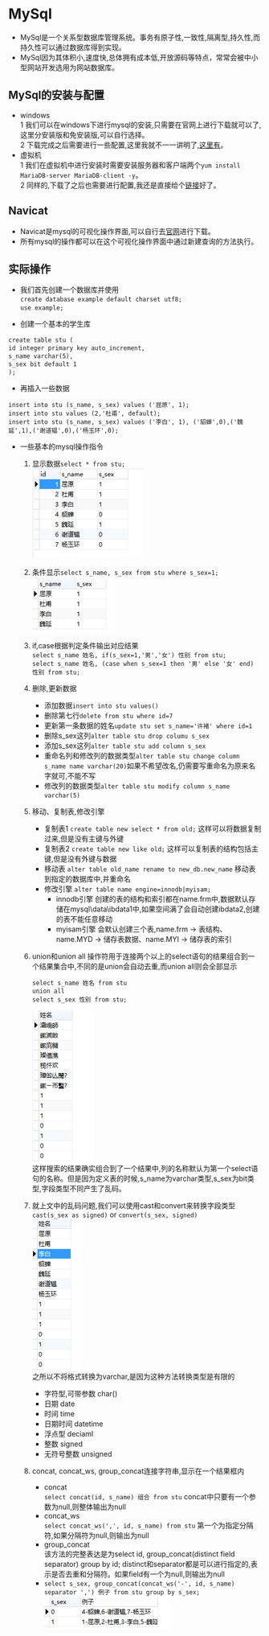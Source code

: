 # MySql
- MySql是一个关系型数据库管理系统。事务有原子性,一致性,隔离型,持久性,而持久性可以通过数据库得到实现。
- MySql因为其体积小,速度快,总体拥有成本低,开放源码等特点，常常会被中小型网站开发选用为网站数据库。

## MySql的安装与配置
- windows  
  1 我们可以在windows下进行mysql的安装,只需要在官网上进行下载就可以了,这里分安装版和免安装版,可以自行选择。  
  2 下载完成之后需要进行一些配置,这里我就不一一讲明了,[这里有][1]。
- 虚拟机  
  1 我们在虚拟机中进行安装时需要安装服务器和客户端两个`yum install MariaDB-server MariaDB-client -y`。  
  2 同样的,下载了之后也需要进行配置,我还是直接给个[链接][2]好了。

## Navicat  
- Navicat是mysql的可视化操作界面,可以自行去[官网][3]进行下载。
- 所有mysql的操作都可以在这个可视化操作界面中通过新建查询的方法执行。

## 实际操作
- 我们首先创建一个数据库并使用  
`create database example default charset utf8;`  
`use example;`

- 创建一个基本的学生库  
```
create table stu (
id integer primary key auto_increment,
s_name varchar(5),
s_sex bit default 1
);
```
- 再插入一些数据
```
insert into stu (s_name, s_sex) values ('屈原', 1);
insert into stu values (2,'杜甫', default);
insert into stu (s_name, s_sex) values ('李白', 1), ('貂蝉',0),('魏延',1),('谢道韫',0),('杨玉环',0);
``` 

- 一些基本的mysql操作指令  
  1. 显示数据`select * from stu;`  
![base](https://github.com/codeconveyer/mysql/raw/master/picture/base.jpg)  

  2. 条件显示`select s_name, s_sex from stu where s_sex=1;`  
![require](https://github.com/codeconveyer/mysql/raw/master/picture/1.png)  

  3. if,case根据判定条件输出对应结果  
  `select s_name 姓名, if(s_sex=1,'男','女') 性别 from stu;`  
  `select s_name 姓名, (case when s_sex=1 then '男' else '女' end) 性别 from stu;`  
  
  4. 删除,更新数据  
      - 添加数据`insert into stu values()`  
      - 删除第七行`delete from stu where id=7`  
      - 更新第一条数据的姓名`update stu set s_name='许褚' where id=1`  
      - 删除s_sex这列`alter table stu drop columu s_sex`  
      - 添加s_sex这列`alter table stu add column s_sex`  
      - 重命名列和修改列的数据类型`alter table stu change column s_name name varchar(20)`如果不希望改名,仍需要写重命名为原来名字就可,不能不写  
      - 修改列的数据类型`alter table stu modify column s_name varchar(5)`  
  
  5. 移动、复制表,修改引擎
      - 复制表1 `create table new select * from old;` 这样可以将数据复制过来,但是没有主键与外键
      - 复制表2 `create table new like old;` 这样可以复制表的结构包括主键,但是没有外键与数据
      - 移动表 `alter table old_name rename to new_db.new_name` 移动表到指定的数据库中,并重命名
      - 修改引擎 `alter table name engine=innodb|myisam;`
          - innodb引擎 创建的表的结构和索引都在name.frm中,数据默认存储在mysql\data\ibdata1中,如果空间满了会自动创建ibdata2,创建的表不能任意移动
          - myisam引擎 会默认创建三个表,name.frm -> 表结构、name.MYD -> 储存表数据、name.MYI -> 储存表的索引

  6. union和union all 操作符用于连接两个以上的select语句的结果组合到一个结果集合中,不同的是union会自动去重,而union all则会全部显示  
      ```
      select s_name 姓名 from stu
      union all
      select s_sex 性别 from stu;
      ```  
        ![tyerror](https://github.com/codeconveyer/mysql/raw/master/picture/tyerror.png)  
  这样搜索的结果确实组合到了一个结果中,列的名称默认为第一个select语句的名称。但是因为定义表的时候,s_name为varchar类型,s_sex为bit类型,字段类型不同产生了乱码。  
  
  7. 就上文中的乱码问题,我们可以使用cast和convert来转换字段类型  
  `cast(s_sex as signed)` or `convert(s_sex, signed)`  
![correct](https://github.com/codeconveyer/mysql/raw/master/picture/correct.png)  
  之所以不将格式转换为varchar,是因为这种方法转换类型是有限的  
      + 字符型,可带参数 char()  
      + 日期 date  
      + 时间 time  
      + 日期时间 datetime  
      + 浮点型 deciaml  
      + 整数 signed  
      + 无符号整数 unsigned  
  
  8. concat, concat_ws, group_concat连接字符串,显示在一个结果框内  
      - concat  
      `select concat(id, s_name) 组合 from stu` concat中只要有一个参数为null,则整体输出为null  
      - concat_ws  
      `select concat_ws(',', id, s_name) from stu` 第一个为指定分隔符,如果分隔符为null,则输出为null  
      - group_concat  
      该方法的完整表达是为select id, group_concat(distinct field separator) group by id; distinct和separator都是可以进行指定的,表示是否去重和分隔符。如果field有一个为null,则输出为null  
      - `select s_sex, group_concat(concat_ws('-', id, s_name) separator ',') 例子 from stu group by s_sex;`  
![example](https://github.com/codeconveyer/mysql/raw/master/picture/example.png)
      

[1]: http://www.jb51.net/article/99626.htm "windows mysql安装配置"
[2]: https://www.linuxidc.com/Linux/2018-03/151403.htm "虚拟机 mariadb安装配置"
[3]: http://www.navicat.com.cn/ "Navicat官网"
